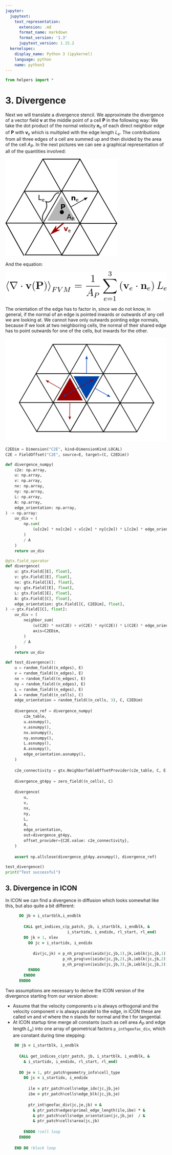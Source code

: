 ```yaml
---
jupyter:
  jupytext:
    text_representation:
      extension: .md
      format_name: markdown
      format_version: '1.3'
      jupytext_version: 1.15.2
  kernelspec:
    display_name: Python 3 (ipykernel)
    language: python
    name: python3
---
```


```python
from helpers import *
```

# 3. Divergence


Next we will translate a divergence stencil. We approximate the divergence of a vector field $\mathbf{v}$ at the middle point of a cell $\mathbf{P}$ in the following way: We take the dot product of the normal velocity $\mathbf{n}_e$ of each direct neighbor edge of $\mathbf{P}$  with $\mathbf{v}_e$ which is multipled with the edge length $L_e$. The contributions from all three edges of a cell are summed up and then divided by the area of the cell $A_P$. In the next pictures we can see a graphical representation of all of the quantities involved:

![](../divergence_picture.png "Divergence")

And the equation:

![](../divergence_formula.png "Divergence")

The orientation of the edge has to factor in, since we do not know, in general, if the normal of an edge is pointed inwards or outwards of any cell we are looking at. We cannot have only outwards pointing edge normals, because if we look at two neighboring cells, the normal of their shared edge has to point outwards for one of the cells, but inwards for the other.

![](../edge_orientation.png "Edge Orientation")


```python
C2EDim = Dimension("C2E", kind=DimensionKind.LOCAL)
C2E = FieldOffset("C2E", source=E, target=(C, C2EDim))
```

```python
def divergence_numpy(
    c2e: np.array,
    u: np.array,
    v: np.array,
    nx: np.array,
    ny: np.array,
    L: np.array,
    A: np.array,
    edge_orientation: np.array,
) -> np.array:
    uv_div = (
        np.sum(
            (u[c2e] * nx[c2e] + v[c2e] * ny[c2e]) * L[c2e] * edge_orientation, axis=1
        )
        / A
    )
    return uv_div
```

```python
@gtx.field_operator
def divergence(
    u: gtx.Field[[E], float],
    v: gtx.Field[[E], float],
    nx: gtx.Field[[E], float],
    ny: gtx.Field[[E], float],
    L: gtx.Field[[E], float],
    A: gtx.Field[[C], float],
    edge_orientation: gtx.Field[[C, C2EDim], float],
) -> gtx.Field[[C], float]:
    uv_div = (
        neighbor_sum(
            (u(C2E) * nx(C2E) + v(C2E) * ny(C2E)) * L(C2E) * edge_orientation,
            axis=C2EDim,
        )
        / A
    )
    return uv_div
```

```python
def test_divergence():
    u = random_field((n_edges), E)
    v = random_field((n_edges), E)
    nx = random_field((n_edges), E)
    ny = random_field((n_edges), E)
    L = random_field((n_edges), E)
    A = random_field((n_cells), C)
    edge_orientation = random_field((n_cells, 3), C, C2EDim)

    divergence_ref = divergence_numpy(
        c2e_table,
        u.asnumpy(),
        v.asnumpy(),
        nx.asnumpy(),
        ny.asnumpy(),
        L.asnumpy(),
        A.asnumpy(),
        edge_orientation.asnumpy(),
    )

    c2e_connectivity = gtx.NeighborTableOffsetProvider(c2e_table, C, E, 3, has_skip_values=False)

    divergence_gt4py = zero_field((n_cells), C)

    divergence(
        u,
        v,
        nx,
        ny,
        L,
        A,
        edge_orientation,
        out=divergence_gt4py,
        offset_provider={C2E.value: c2e_connectivity},
    )

    assert np.allclose(divergence_gt4py.asnumpy(), divergence_ref)
```

```python
test_divergence()
print("Test successful")
```

## 3. Divergence in ICON


In ICON we can find a divergence in diffusion which looks somewhat like this, but also quite a bit different:

```fortran
      DO jb = i_startblk,i_endblk

        CALL get_indices_c(p_patch, jb, i_startblk, i_endblk, &
                           i_startidx, i_endidx, rl_start, rl_end)
        DO jk = 1, nlev
          DO jc = i_startidx, i_endidx

            div(jc,jk) = p_nh_prog%vn(ieidx(jc,jb,1),jk,ieblk(jc,jb,1))*p_int%geofac_div(jc,1,jb) + &
                         p_nh_prog%vn(ieidx(jc,jb,2),jk,ieblk(jc,jb,2))*p_int%geofac_div(jc,2,jb) + &
                         p_nh_prog%vn(ieidx(jc,jb,3),jk,ieblk(jc,jb,3))*p_int%geofac_div(jc,3,jb)
          ENDDO
        ENDDO
      ENDDO
```

Two assumptions are necessary to derive the ICON version of the divergence starting from our version above:
* Assume that the velocity components $u$ is always orthogonal and the velocity component $v$ is always parallel to the edge, in ICON these are called $vn$ and $vt$ where the n stands for normal and the t for tangential.
* At ICON startup time merge all constants (such as cell area $A_P$ and edge length $L_e$) into one array of geometrical factors `p_int%geofac_div`, which are constant during time stepping:

```fortran
    DO jb = i_startblk, i_endblk

      CALL get_indices_c(ptr_patch, jb, i_startblk, i_endblk, &
        & i_startidx, i_endidx, rl_start, rl_end)

      DO je = 1, ptr_patch%geometry_info%cell_type
        DO jc = i_startidx, i_endidx

          ile = ptr_patch%cells%edge_idx(jc,jb,je)
          ibe = ptr_patch%cells%edge_blk(jc,jb,je)

          ptr_int%geofac_div(jc,je,jb) = &
            & ptr_patch%edges%primal_edge_length(ile,ibe) * &
            & ptr_patch%cells%edge_orientation(jc,jb,je)  / &
            & ptr_patch%cells%area(jc,jb)

        ENDDO !cell loop
      ENDDO

    END DO !block loop

```
